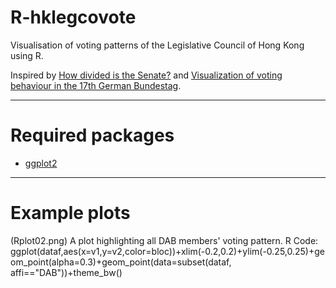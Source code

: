 R-hklegcovote
=============

Visualisation of voting patterns of the Legislative Council of Hong Kong using R.

Inspired by [How divided is the Senate?](http://vikparuchuri.com/blog/how-divided-is-the-senate/) and [Visualization of voting behaviour in the 17th German Bundestag](http://www.joyofdata.de/blog/visualization-of-voting-behaviour-in-the-17th-german-bundestag/).

---

# Required packages
- [ggplot2](http://ggplot2.org/)

---
# Example plots
(Rplot02.png)
A plot highlighting all DAB members' voting pattern.
R Code:
	ggplot(dataf,aes(x=v1,y=v2,color=bloc))+xlim(-0.2,0.2)+ylim(-0.25,0.25)+geom_point(alpha=0.3)+geom_point(data=subset(dataf, affi=="DAB"))+theme_bw()

